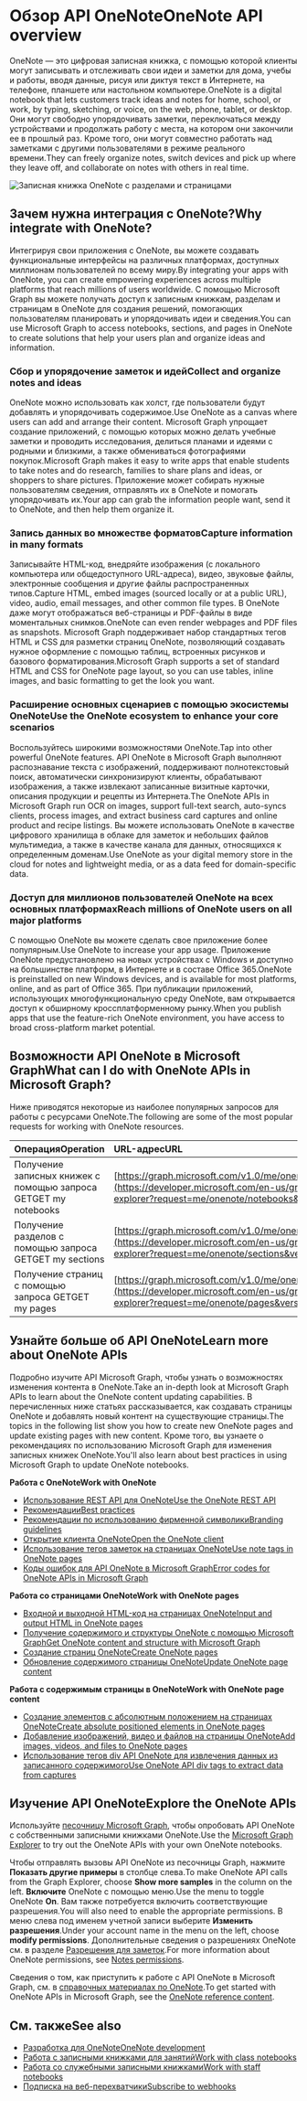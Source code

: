 # <a name="onenote-api-overview"></a><span data-ttu-id="62f1a-101">Обзор API OneNote</span><span class="sxs-lookup"><span data-stu-id="62f1a-101">OneNote API overview</span></span>

<span data-ttu-id="62f1a-102">OneNote — это цифровая записная книжка, с помощью которой клиенты могут записывать и отслеживать свои идеи и заметки для дома, учебы и работы, вводя данные, рисуя или диктуя текст в Интернете, на телефоне, планшете или настольном компьютере.</span><span class="sxs-lookup"><span data-stu-id="62f1a-102">OneNote is a digital notebook that lets customers track ideas and notes for home, school, or work, by typing, sketching, or voice, on the web, phone, tablet, or desktop.</span></span> <span data-ttu-id="62f1a-103">Они могут свободно упорядочивать заметки, переключаться между устройствами и продолжать работу с места, на котором они закончили ее в прошлый раз. Кроме того, они могут совместно работать над заметками с другими пользователями в режиме реального времени.</span><span class="sxs-lookup"><span data-stu-id="62f1a-103">They can freely organize notes, switch devices and pick up where they leave off, and collaborate on notes with others in real time.</span></span>

![Записная книжка OneNote с разделами и страницами](images/onenote-page.png)

## <a name="why-integrate-with-onenote"></a><span data-ttu-id="62f1a-105">Зачем нужна интеграция с OneNote?</span><span class="sxs-lookup"><span data-stu-id="62f1a-105">Why integrate with OneNote?</span></span>

<span data-ttu-id="62f1a-106">Интегрируя свои приложения с OneNote, вы можете создавать функциональные интерфейсы на различных платформах, доступных миллионам пользователей по всему миру.</span><span class="sxs-lookup"><span data-stu-id="62f1a-106">By integrating your apps with OneNote, you can create empowering experiences across multiple platforms that reach millions of users worldwide.</span></span> <span data-ttu-id="62f1a-107">С помощью Microsoft Graph вы можете получать доступ к записным книжкам, разделам и страницам в OneNote для создания решений, помогающих пользователям планировать и упорядочивать идеи и сведения.</span><span class="sxs-lookup"><span data-stu-id="62f1a-107">You can use Microsoft Graph to access notebooks, sections, and pages in OneNote to create solutions that help your users plan and organize ideas and information.</span></span>

### <a name="collect-and-organize-notes-and-ideas"></a><span data-ttu-id="62f1a-108">Сбор и упорядочение заметок и идей</span><span class="sxs-lookup"><span data-stu-id="62f1a-108">Collect and organize notes and ideas</span></span>  
<span data-ttu-id="62f1a-109">OneNote можно использовать как холст, где пользователи будут добавлять и упорядочивать содержимое.</span><span class="sxs-lookup"><span data-stu-id="62f1a-109">Use OneNote as a canvas where users can add and arrange their content.</span></span> <span data-ttu-id="62f1a-110">Microsoft Graph упрощает создание приложений, с помощью которых можно делать учебные заметки и проводить исследования, делиться планами и идеями с родными и близкими, а также обмениваться фотографиями покупок.</span><span class="sxs-lookup"><span data-stu-id="62f1a-110">Microsoft Graph makes it easy to write apps that enable students to take notes and do research, families to share plans and ideas, or shoppers to share pictures.</span></span> <span data-ttu-id="62f1a-111">Приложение может собирать нужные пользователям сведения, отправлять их в OneNote и помогать упорядочивать их.</span><span class="sxs-lookup"><span data-stu-id="62f1a-111">Your app can grab the information people want, send it to OneNote, and then help them organize it.</span></span>

### <a name="capture-information-in-many-formats"></a><span data-ttu-id="62f1a-112">Запись данных во множестве форматов</span><span class="sxs-lookup"><span data-stu-id="62f1a-112">Capture information in many formats</span></span>
<span data-ttu-id="62f1a-113">Записывайте HTML-код, внедряйте изображения (с локального компьютера или общедоступного URL-адреса), видео, звуковые файлы, электронные сообщения и другие файлы распространенных типов.</span><span class="sxs-lookup"><span data-stu-id="62f1a-113">Capture HTML, embed images (sourced locally or at a public URL), video, audio, email messages, and other common file types.</span></span> <span data-ttu-id="62f1a-114">В OneNote даже могут отображаться веб-страницы и PDF-файлы в виде моментальных снимков.</span><span class="sxs-lookup"><span data-stu-id="62f1a-114">OneNote can even render webpages and PDF files as snapshots.</span></span> <span data-ttu-id="62f1a-115">Microsoft Graph поддерживает набор стандартных тегов HTML и CSS для разметки страниц OneNote, позволяющий создавать нужное оформление с помощью таблиц, встроенных рисунков и базового форматирования.</span><span class="sxs-lookup"><span data-stu-id="62f1a-115">Microsoft Graph supports a set of standard HTML and CSS for OneNote page layout, so you can use tables, inline images, and basic formatting to get the look you want.</span></span> 

### <a name="use-the-onenote-ecosystem-to-enhance-your-core-scenarios"></a><span data-ttu-id="62f1a-116">Расширение основных сценариев с помощью экосистемы OneNote</span><span class="sxs-lookup"><span data-stu-id="62f1a-116">Use the OneNote ecosystem to enhance your core scenarios</span></span>
<span data-ttu-id="62f1a-117">Воспользуйтесь широкими возможностями OneNote.</span><span class="sxs-lookup"><span data-stu-id="62f1a-117">Tap into other powerful OneNote features.</span></span> <span data-ttu-id="62f1a-118">API OneNote в Microsoft Graph выполняют распознавание текста с изображений, поддерживают полнотекстовый поиск, автоматически синхронизируют клиенты, обрабатывают изображения, а также извлекают записанные визитные карточки, описания продукции и рецепты из Интернета.</span><span class="sxs-lookup"><span data-stu-id="62f1a-118">The OneNote APIs in Microsoft Graph run OCR on images, support full-text search, auto-syncs clients, process images, and extract business card captures and online product and recipe listings.</span></span> <span data-ttu-id="62f1a-119">Вы можете использовать OneNote в качестве цифрового хранилища в облаке для заметок и небольших файлов мультимедиа, а также в качестве канала для данных, относящихся к определенным доменам.</span><span class="sxs-lookup"><span data-stu-id="62f1a-119">Use OneNote as your digital memory store in the cloud for notes and lightweight media, or as a data feed for domain-specific data.</span></span> 

### <a name="reach-millions-of-onenote-users-on-all-major-platforms"></a><span data-ttu-id="62f1a-120">Доступ для миллионов пользователей OneNote на всех основных платформах</span><span class="sxs-lookup"><span data-stu-id="62f1a-120">Reach millions of OneNote users on all major platforms</span></span>
<span data-ttu-id="62f1a-121">С помощью OneNote вы можете сделать свое приложение более популярным.</span><span class="sxs-lookup"><span data-stu-id="62f1a-121">Use OneNote to increase your app usage.</span></span> <span data-ttu-id="62f1a-122">Приложение OneNote предустановлено на новых устройствах с Windows и доступно на большинстве платформ, в Интернете и в составе Office 365.</span><span class="sxs-lookup"><span data-stu-id="62f1a-122">OneNote is preinstalled on new Windows devices, and is available for most platforms, online, and as part of Office 365.</span></span> <span data-ttu-id="62f1a-123">При публикации приложений, использующих многофункциональную среду OneNote, вам открывается доступ к обширному кроссплатформенному рынку.</span><span class="sxs-lookup"><span data-stu-id="62f1a-123">When you publish apps that use the feature-rich OneNote environment, you have access to broad cross-platform market potential.</span></span>

<!-- Might be good to show a few examples of Microsoft Graph API calls here, similar to what we have in the featured scenarios topic: https://developer.microsoft.com/en-us/graph/docs/concepts/featured_scenarios. You could have an H2 section called "What can I do with OneNote APIs in Microsoft Graph?"-->

## <a name="what-can-i-do-with-onenote-apis-in-microsoft-graph"></a><span data-ttu-id="62f1a-124">Возможности API OneNote в Microsoft Graph</span><span class="sxs-lookup"><span data-stu-id="62f1a-124">What can I do with OneNote APIs in Microsoft Graph?</span></span>

<span data-ttu-id="62f1a-125">Ниже приводятся некоторые из наиболее популярных запросов для работы с ресурсами OneNote.</span><span class="sxs-lookup"><span data-stu-id="62f1a-125">The following are some of the most popular requests for working with OneNote resources.</span></span>

|<span data-ttu-id="62f1a-126">Операция</span><span class="sxs-lookup"><span data-stu-id="62f1a-126">Operation</span></span>|<span data-ttu-id="62f1a-127">URL-адрес</span><span class="sxs-lookup"><span data-stu-id="62f1a-127">URL</span></span>|
|:--------|:--|
|<span data-ttu-id="62f1a-128">Получение записных книжек с помощью запроса GET</span><span class="sxs-lookup"><span data-stu-id="62f1a-128">GET my notebooks</span></span>|[https://graph.microsoft.com/v1.0/me/onenote/notebooks](https://developer.microsoft.com/en-us/graph/graph-explorer?request=me/onenote/notebooks&version=1.0)|
|<span data-ttu-id="62f1a-129">Получение разделов с помощью запроса GET</span><span class="sxs-lookup"><span data-stu-id="62f1a-129">GET my sections</span></span>|[https://graph.microsoft.com/v1.0/me/onenote/sections](https://developer.microsoft.com/en-us/graph/graph-explorer?request=me/onenote/sections&version=1.0)|
|<span data-ttu-id="62f1a-130">Получение страниц с помощью запроса GET</span><span class="sxs-lookup"><span data-stu-id="62f1a-130">GET my pages</span></span>|[https://graph.microsoft.com/v1.0/me/onenote/pages](https://developer.microsoft.com/en-us/graph/graph-explorer?request=me/onenote/pages&version=1.0)|

## <a name="learn-more-about-onenote-apis"></a><span data-ttu-id="62f1a-131">Узнайте больше об API OneNote</span><span class="sxs-lookup"><span data-stu-id="62f1a-131">Learn more about OneNote APIs</span></span>

<span data-ttu-id="62f1a-132">Подробно изучите API Microsoft Graph, чтобы узнать о возможностях изменения контента в OneNote.</span><span class="sxs-lookup"><span data-stu-id="62f1a-132">Take an in-depth look at Microsoft Graph APIs to learn about the OneNote content updating capabilities.</span></span> <span data-ttu-id="62f1a-133">В перечисленных ниже статьях рассказывается, как создавать страницы OneNote и добавлять новый контент на существующие страницы.</span><span class="sxs-lookup"><span data-stu-id="62f1a-133">The topics in the following list show you how to create new OneNote pages and update existing pages with new content.</span></span> <span data-ttu-id="62f1a-134">Кроме того, вы узнаете о рекомендациях по использованию Microsoft Graph для изменения записных книжек OneNote.</span><span class="sxs-lookup"><span data-stu-id="62f1a-134">You'll also learn about best practices in using Microsoft Graph to update OneNote notebooks.</span></span> 


<span data-ttu-id="62f1a-135">**Работа с OneNote**</span><span class="sxs-lookup"><span data-stu-id="62f1a-135">**Work with OneNote**</span></span>

* [<span data-ttu-id="62f1a-136">Использование REST API для OneNote</span><span class="sxs-lookup"><span data-stu-id="62f1a-136">Use the OneNote REST API</span></span>](../api-reference/v1.0/resources/onenote-api-overview.md)
* [<span data-ttu-id="62f1a-137">Рекомендации</span><span class="sxs-lookup"><span data-stu-id="62f1a-137">Best practices</span></span>](onenote_best_practices.md)
* [<span data-ttu-id="62f1a-138">Рекомендации по использованию фирменной символики</span><span class="sxs-lookup"><span data-stu-id="62f1a-138">Branding guidelines</span></span>](onenote-branding.md)
* [<span data-ttu-id="62f1a-139">Открытие клиента OneNote</span><span class="sxs-lookup"><span data-stu-id="62f1a-139">Open the OneNote client</span></span>](open_onenote_client.md)
* [<span data-ttu-id="62f1a-140">Использование тегов заметок на страницах OneNote</span><span class="sxs-lookup"><span data-stu-id="62f1a-140">Use note tags in OneNote pages</span></span>](onenote-note-tags.md)
* [<span data-ttu-id="62f1a-141">Коды ошибок для API OneNote в Microsoft Graph</span><span class="sxs-lookup"><span data-stu-id="62f1a-141">Error codes for OneNote APIs in Microsoft Graph</span></span>](onenote_error_codes.md)

<span data-ttu-id="62f1a-142">**Работа со страницами OneNote**</span><span class="sxs-lookup"><span data-stu-id="62f1a-142">**Work with OneNote pages**</span></span>

* [<span data-ttu-id="62f1a-143">Входной и выходной HTML-код на страницах OneNote</span><span class="sxs-lookup"><span data-stu-id="62f1a-143">Input and output HTML in OneNote pages</span></span>](onenote_input_output_html.md)
* [<span data-ttu-id="62f1a-144">Получение содержимого и структуры OneNote с помощью Microsoft Graph</span><span class="sxs-lookup"><span data-stu-id="62f1a-144">Get OneNote content and structure with Microsoft Graph</span></span>](onenote-get-content.md)
* [<span data-ttu-id="62f1a-145">Создание страниц OneNote</span><span class="sxs-lookup"><span data-stu-id="62f1a-145">Create OneNote pages</span></span>](onenote-create-page.md)
* [<span data-ttu-id="62f1a-146">Обновление содержимого страницы OneNote</span><span class="sxs-lookup"><span data-stu-id="62f1a-146">Update OneNote page content</span></span>](onenote_update_page.md)

<span data-ttu-id="62f1a-147">**Работа с содержимым страницы в OneNote**</span><span class="sxs-lookup"><span data-stu-id="62f1a-147">**Work with OneNote page content**</span></span>

* [<span data-ttu-id="62f1a-148">Создание элементов с абсолютным положением на страницах OneNote</span><span class="sxs-lookup"><span data-stu-id="62f1a-148">Create absolute positioned elements in OneNote pages</span></span>](onenote-abs-pos.md)
* [<span data-ttu-id="62f1a-149">Добавление изображений, видео и файлов на страницы OneNote</span><span class="sxs-lookup"><span data-stu-id="62f1a-149">Add images, videos, and files to OneNote pages</span></span>](onenote_images_files.md)
* [<span data-ttu-id="62f1a-150">Использование тегов div API OneNote для извлечения данных из записанного содержимого</span><span class="sxs-lookup"><span data-stu-id="62f1a-150">Use OneNote API div tags to extract data from captures</span></span>](onenote-extract-data.md)



## <a name="explore-the-onenote-apis"></a><span data-ttu-id="62f1a-151">Изучение API OneNote</span><span class="sxs-lookup"><span data-stu-id="62f1a-151">Explore the OneNote APIs</span></span>
<span data-ttu-id="62f1a-152">Используйте [песочницу Microsoft Graph](https://developer.microsoft.com/ru-RU/graph/graph-explorer), чтобы опробовать API OneNote с собственными записными книжками OneNote.</span><span class="sxs-lookup"><span data-stu-id="62f1a-152">Use the [Microsoft Graph Explorer](https://developer.microsoft.com/ru-RU/graph/graph-explorer) to try out the OneNote APIs with your own OneNote notebooks.</span></span>

<span data-ttu-id="62f1a-153">Чтобы отправлять вызовы API OneNote из песочницы Graph, нажмите **Показать другие примеры** в столбце слева.</span><span class="sxs-lookup"><span data-stu-id="62f1a-153">To make OneNote API calls from the Graph Explorer, choose **Show more samples** in the column on the left.</span></span> <span data-ttu-id="62f1a-154">**Включите** OneNote с помощью меню.</span><span class="sxs-lookup"><span data-stu-id="62f1a-154">Use the menu to toggle OneNote **On**.</span></span> <span data-ttu-id="62f1a-155">Вам также потребуется включить соответствующие разрешения.</span><span class="sxs-lookup"><span data-stu-id="62f1a-155">You will also need to enable the appropriate permissions.</span></span> <span data-ttu-id="62f1a-156">В меню слева под именем учетной записи выберите **Изменить разрешения**.</span><span class="sxs-lookup"><span data-stu-id="62f1a-156">Under your account name in the menu on the left, choose **modify permissions**.</span></span> <span data-ttu-id="62f1a-157">Дополнительные сведения о разрешениях OneNote см. в разделе [Разрешения для заметок](permissions_reference.md#notes-permissions).</span><span class="sxs-lookup"><span data-stu-id="62f1a-157">For more information about OneNote permissions, see [Notes permissions](permissions_reference.md#notes-permissions).</span></span>

<span data-ttu-id="62f1a-158">Сведения о том, как приступить к работе с API OneNote в Microsoft Graph, см. в [справочных материалах по OneNote](../api-reference/v1.0/resources/onenote-api-overview.md).</span><span class="sxs-lookup"><span data-stu-id="62f1a-158">To get started with OneNote APIs in Microsoft Graph, see the [OneNote reference content](../api-reference/v1.0/resources/onenote-api-overview.md).</span></span>

## <a name="see-also"></a><span data-ttu-id="62f1a-159">См. также</span><span class="sxs-lookup"><span data-stu-id="62f1a-159">See also</span></span>

- [<span data-ttu-id="62f1a-160">Разработка для OneNote</span><span class="sxs-lookup"><span data-stu-id="62f1a-160">OneNote development</span></span>](https://docs.microsoft.com/ru-RU/previous-versions/office/office-365-api/how-to/onenote-landing)
- [<span data-ttu-id="62f1a-161">Работа с записными книжками для занятий</span><span class="sxs-lookup"><span data-stu-id="62f1a-161">Work with class notebooks</span></span>](https://docs.microsoft.com/ru-RU/previous-versions/office/office-365-api/how-to/onenote-classnotebook)
- [<span data-ttu-id="62f1a-162">Работа со служебными записными книжками</span><span class="sxs-lookup"><span data-stu-id="62f1a-162">Work with staff notebooks</span></span>](https://docs.microsoft.com/ru-RU/previous-versions/office/office-365-api/how-to/onenote-staffnotebook)
- [<span data-ttu-id="62f1a-163">Подписка на веб-перехватчики</span><span class="sxs-lookup"><span data-stu-id="62f1a-163">Subscribe to webhooks</span></span>](https://docs.microsoft.com/ru-RU/previous-versions/office/office-365-api/how-to/onenote-sync)
